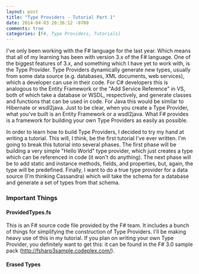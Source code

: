 ```yaml
---
layout: post
title: "Type Providers - Tutorial Part 1"
date: 2014-04-03 20:36:12 -0700
comments: true
categories: [F#, Type Providers, Tutorials]
---
```


I've only been working with the F# language for the last year.  Which means that all of my learning has been with version 3.x of the F# language.  One of the biggest features of 3.x, and something which I have yet to work with, is the Type Provider.  Type Providers dynamically generate new types, usually from some data source (e.g. databases, XML documents, web services), which a developer can use in their code.  For C# developers this is analogous to the Entity Framework or the "Add Service Reference" in VS, both of which take a database or WSDL, respectively, and generate classes and functions that can be used in code.  For Java this would be similar to Hibernate or wsdl2java.  Just to be clear, when you create a Type Provider, what you've built is an Entity Framework or a wsdl2java.  What F# provides is a framework for building your own Type Providers as easily as possible.

In order to learn how to build Type Providers, I decided to try my hand at writing a tutorial.  This will, I think, be the first tutorial I've ever written.  I'm going to break this tutorial into several phases.  The first phase will be building a very simple "Hello World" type provider, which just creates a type which can be referenced in code (it won't do anything).  The next phase will be to add static and instance methods, fields, and properties, but, again, the type will be predefined.  Finally, I want to do a true type provider for a data source (I'm thinking Cassandra) which will take the schema for a database and generate a set of types from that schema.

### Important Things

#### ProvidedTypes.fs
This is an F# source code file provided by the F# team.  It includes a bunch of things for simplifying the construction of Type Providers.  I'll be making heavy use of this in my tutorial.  If you plan on writing your own Type Provider, you definitely want to get this:  it can be found in the F# 3.0 sample pack (http://fsharp3sample.codeplex.com/).

#### Erased Types

